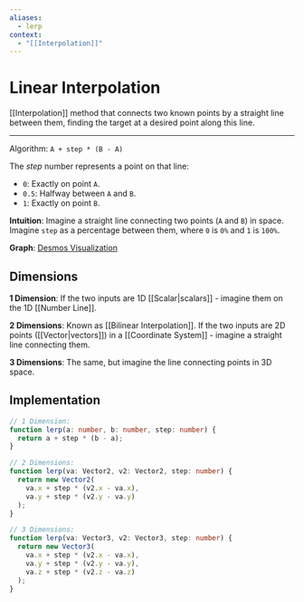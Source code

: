 ```yaml
---
aliases:
  - lerp
context:
  - "[[Interpolation]]"
---
```


# Linear Interpolation

[[Interpolation]] method that connects two known points by a straight line between them, finding the target at a desired point along this line.

---

Algorithm: `A + step * (B - A)`

The _step_ number represents a point on that line:

- `0`: Exactly on point `A`.
- `0.5`: Halfway between `A` and `B`.
- `1`: Exactly on point `B`.

**Intuition**: Imagine a straight line connecting two points (`A` and `B`) in space. Imagine `step` as a percentage between them, where `0` is `0%` and `1` is `100%`.

**Graph**: [Desmos Visualization](https://www.desmos.com/calculator/3qqhmusbzi)

## Dimensions

**1 Dimension**: If the two inputs are 1D [[Scalar|scalars]] - imagine them on the 1D [[Number Line]].

**2 Dimensions**: Known as [[Bilinear Interpolation]]. If the two inputs are 2D points ([[Vector|vectors]]) in a [[Coordinate System]] - imagine a straight line connecting them.

**3 Dimensions**: The same, but imagine the line connecting points in 3D space.

## Implementation

```typescript
// 1 Dimension:
function lerp(a: number, b: number, step: number) {
  return a + step * (b - a);
}

// 2 Dimensions:
function lerp(va: Vector2, v2: Vector2, step: number) {
  return new Vector2(
    va.x + step * (v2.x - va.x),
    va.y + step * (v2.y - va.y)
  );
}

// 3 Dimensions:
function lerp(va: Vector3, v2: Vector3, step: number) {
  return new Vector3(
    va.x + step * (v2.x - va.x),
    va.y + step * (v2.y - va.y),
    va.z + step * (v2.z - va.z)
  );
}
```
